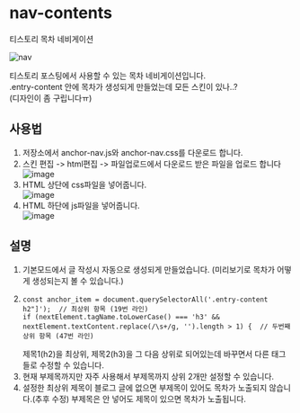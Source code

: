 # nav-contents
티스토리 목차 네비게이션<br>

![nav](https://github.com/fpem3309/nav-contents/assets/75240619/7d32d9df-8a26-4d76-a42c-f4e62c5b06c5)

티스토리 포스팅에서 사용할 수 있는 목차 네비게이션입니다.<br>
.entry-content 안에 목차가 생성되게 만들었는데 모든 스킨이 있나..?<br>
(디자인이 좀 구립니다ㅠ)

## 사용법
1. 저장소에서 anchor-nav.js와 anchor-nav.css를 다운로드 합니다.
2. 스킨 편집 -> html편집 -> 파일업로드에서 다운로드 받은 파일을 업로드 합니다<br>
![image](https://github.com/fpem3309/nav-contents/assets/75240619/7d8832c4-79e0-4b67-b6a5-081596ea5b8a)
3. HTML 상단에 css파일을 넣어줍니다.<br>
![image](https://github.com/fpem3309/nav-contents/assets/75240619/7d2cfb27-0262-4635-bd81-9ea8f39af524)
3. HTML 하단에 js파일을 넣어줍니다.<br>
![image](https://github.com/fpem3309/nav-contents/assets/75240619/a0796c6b-682f-4313-b695-3e8df1ed485f)

## 설명
1. 기본모드에서 글 작성시 자동으로 생성되게 만들었습니다. (미리보기로 목차가 어떻게 생성되는지 볼 수 있습니다.)
2. ```
   const anchor_item = document.querySelectorAll('.entry-content h2"]');  // 최상위 항목 (19번 라인)
   if (nextElement.tagName.toLowerCase() === 'h3' && nextElement.textContent.replace(/\s+/g, '').length > 1) {  // 두번째 상위 항목 (47번 라인)
   ```
   제목1(h2)을 최상위, 제목2(h3)을 그 다음 상위로 되어있는데 바꾸면서 다른 태그들로 수정할 수 있습니다.
3. 현재 부제목까지만 자주 사용해서 부제목까지 상위 2개만 설정할 수 있습니다.
4. 설정한 최상위 제목이 블로그 글에 없으면 부제목이 있어도 목차가 노출되지 않습니다.(추후 수정) 부제목은 안 넣어도 제목이 있으면 목차가 노출됩니다.
